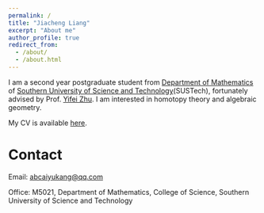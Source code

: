 ```yaml
---
permalink: /
title: "Jiacheng Liang"
excerpt: "About me"
author_profile: true
redirect_from: 
  - /about/
  - /about.html
---
```


I am a second year postgraduate student from [Department of Mathematics](https://math.sustech.edu.cn/?lang=en) of [Southern University of Science and Technology](https://www.sustech.edu.cn/en/)(SUSTech), fortunately advised by Prof. [Yifei Zhu](https://yifeizhu.github.io/). I am interested in homotopy theory and algebraic geometry. 

My CV is available [here](https://552jc.github.io/ljc552.github.io/files/resume.pdf).

Contact
======
Email: abcaiyukang@qq.com

Office: M5021, Department of Mathematics, College of Science, Southern University of Science and Technology
